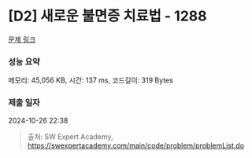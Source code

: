 # [D2] 새로운 불면증 치료법 - 1288 

[문제 링크](https://swexpertacademy.com/main/code/problem/problemDetail.do?contestProbId=AV18_yw6I9MCFAZN) 

### 성능 요약

메모리: 45,056 KB, 시간: 137 ms, 코드길이: 319 Bytes

### 제출 일자

2024-10-26 22:38



> 출처: SW Expert Academy, https://swexpertacademy.com/main/code/problem/problemList.do